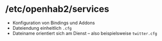 /etc/openhab2/services
======================

* Konfiguration von Bindings und Addons
* Dateiendung einheitlich `.cfg`
* Dateiname orientiert sich am Dienst – also beispielsweise `twitter.cfg`
